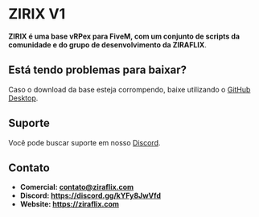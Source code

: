 # ZIRIX V1
**ZIRIX é uma base vRPex para FiveM, com um conjunto de scripts da comunidade e do grupo de desenvolvimento da ZIRAFLIX**.

## Está tendo problemas para baixar?
Caso o download da base esteja corrompendo, baixe utilizando o [GitHub Desktop](https://desktop.github.com).

## Suporte
Você pode buscar suporte em nosso [Discord](https://discord.gg/kYFy8JwVfd). 

## Contato
- **Comercial: contato@ziraflix.com**
- **Discord: https://discord.gg/kYFy8JwVfd**
- **Website: https://ziraflix.com**

